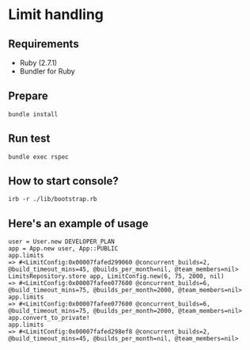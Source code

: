 # Limit handling

## Requirements
- Ruby (2.7.1)
- Bundler for Ruby

## Prepare
```
bundle install
```

## Run test
```
bundle exec rspec
```

## How to start console?
```
irb -r ./lib/bootstrap.rb
```

## Here's an example of usage
```
user = User.new DEVELOPER_PLAN
app = App.new user, App::PUBLIC
app.limits
=> #<LimitConfig:0x00007fafed299060 @concurrent_builds=2, @build_timeout_mins=45, @builds_per_month=nil, @team_members=nil>
LimitsRepository.store app, LimitConfig.new(6, 75, 2000, nil)
=> #<LimitConfig:0x00007fafee077600 @concurrent_builds=6, @build_timeout_mins=75, @builds_per_month=2000, @team_members=nil>
app.limits
=> #<LimitConfig:0x00007fafee077600 @concurrent_builds=6, @build_timeout_mins=75, @builds_per_month=2000, @team_members=nil>
app.convert_to_private!
app.limits
=> #<LimitConfig:0x00007fafed298ef8 @concurrent_builds=2, @build_timeout_mins=45, @builds_per_month=nil, @team_members=nil>
```